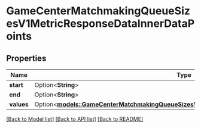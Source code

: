 # GameCenterMatchmakingQueueSizesV1MetricResponseDataInnerDataPoints

## Properties

Name | Type | Description | Notes
------------ | ------------- | ------------- | -------------
**start** | Option<**String**> |  | [optional]
**end** | Option<**String**> |  | [optional]
**values** | Option<[**models::GameCenterMatchmakingQueueSizesV1MetricResponseDataInnerDataPointsValues**](GameCenterMatchmakingQueueSizesV1MetricResponse_data_inner_dataPoints_values.md)> |  | [optional]

[[Back to Model list]](../README.md#documentation-for-models) [[Back to API list]](../README.md#documentation-for-api-endpoints) [[Back to README]](../README.md)


